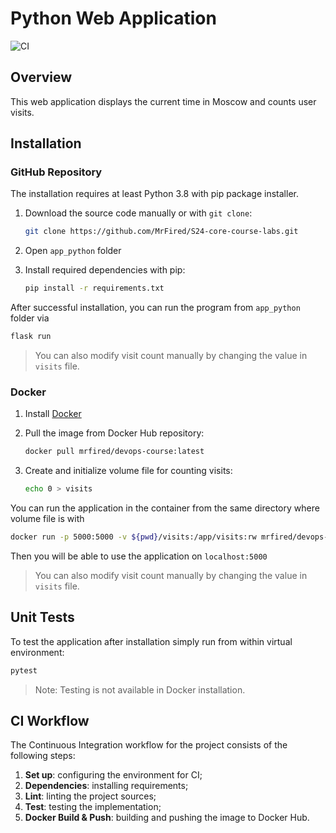 # Python Web Application

![CI](https://github.com/MrFired/S24-core-course-labs/actions/workflows/ci.yml/badge.svg)

## Overview

This web application displays the current time in Moscow and counts user visits.

## Installation

### GitHub Repository

The installation requires at least Python 3.8 with pip package installer.

1. Download the source code manually or with `git clone`:

    ```bash
    git clone https://github.com/MrFired/S24-core-course-labs.git 
    ```

2. Open `app_python` folder
3. Install required dependencies with pip:

   ```bash
   pip install -r requirements.txt  
   ```

After successful installation, you can run the program from `app_python` folder via

```bash
flask run
```

> You can also modify visit count manually by changing the value in `visits` file.

### Docker

1. Install [Docker](https://docs.docker.com/get-docker/)
2. Pull the image from Docker Hub repository:

   ```bash
   docker pull mrfired/devops-course:latest
   ```

3. Create and initialize volume file for counting visits:

   ```bash
   echo 0 > visits
   ```

You can run the application in the container from the same directory where volume file is with

```bash
docker run -p 5000:5000 -v ${pwd}/visits:/app/visits:rw mrfired/devops-course:latest
```

Then you will be able to use the application on `localhost:5000`

> You can also modify visit count manually by changing the value in `visits` file.

## Unit Tests

To test the application after installation simply run from within virtual environment:

```bash
pytest
```

> Note: Testing is not available in Docker installation.

## CI Workflow

The Continuous Integration workflow for the project consists of the following steps:

1. **Set up**: configuring the environment for CI;
2. **Dependencies**: installing requirements;
3. **Lint**: linting the project sources;
4. **Test**: testing the implementation;
5. **Docker Build & Push**: building and pushing the image to Docker Hub.

